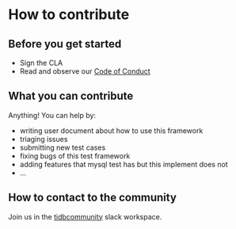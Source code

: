 # How to contribute

## Before you get started

- Sign the CLA
- Read and observe our [Code of Conduct](https://github.com/pingcap/community/blob/master/CODE_OF_CONDUCT.md)

## What you can contribute

Anything! You can help by:

- writing user document about how to use this framework
- triaging issues
- submitting new test cases
- fixing bugs of this test framework
- adding features that mysql test has but this implement does not
- ...

## How to contact to the community

Join us in the [tidbcommunity](https://join.slack.com/t/tidbcommunity/shared_invite/enQtNzc0MzI4ODExMDc4LWYwYmIzMjZkYzJiNDUxMmZlN2FiMGJkZjAyMzQ5NGU0NGY0NzI3NTYwMjAyNGQ1N2I2ZjAxNzc1OGUwYWM0NzE) slack workspace.
